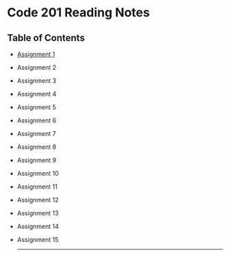 # Code 201 Reading Notes
## Table of Contents
- [Assignment 1](class-01.md)
- Assignment 2
- Assignment 3
- Assignment 4
- Assignment 5
- Assignment 6
- Assignment 7
- Assignment 8
- Assignment 9
- Assignment 10
- Assignment 11
- Assignment 12
- Assignment 13
- Assignment 14
- Assignment 15
  
  ---
